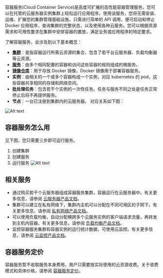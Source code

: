 容器服务(Cloud Container Service)是高度可扩展的高性能容器管理服务，您可以在托管的云服务器实例集群上轻松运行应用程序。使用该服务，您将无需安装、运维、扩展您的集群管理基础设施，只需进行简单的 API 调用，便可启动和停止 Docker 应用程序，查询集群的完整状态，以及使用各种云服务。您可以根据资源需求和可用性要求在集群中安排容器的置放，满足业务或应用程序的特定要求。

了解容器服务，会涉及到以下基本概念：
- **[集群](/doc/product/457/9090)**：是指容器运行所需云资源的集合，包含了若干台云服务器、负载均衡器等云资源。
- **[服务](/doc/product/457/9095)**：由多个相同配置的容器和访问这些容器的规则组成的微服务。
- **[镜像仓库](/doc/product/457/9118)**：用于存放 Docker 镜像，Docker 镜像用于部署容器服务。
- **实例**：由相关的一个或多个容器构成一个实例，对应 kubernetes 的 pod，这些容器共享相同的存储和网络空间。
- **批处理任务**：包含若干个实例的一次性任务。任务与服务不同之处是任务正常停止后将不再提供服务。
- **节点**：一台已注册到集群内的云服务器。
对应关系如下图：

![Alt text](http://imgcache.tcecqpoc.fsphere.cn/image/mc.qcloudimg.com/static/img/6ee1f51af42271069c9a46d46731370e/Image+053.png)

## 容器服务怎么用
见下图，您只需要三步即可运行服务。
1. 创建集群
2. 创建服务
3. 运行服务
![Alt text](http://imgcache.tcecqpoc.fsphere.cn/image/mc.qcloudimg.com/static/img/cb0d84fd7c9547d492ab07f2992093d1/Image+054.png)

## 相关服务

- 通过购买若干个云服务器组成容器服务集群，容器运行在云服务器中。有关更多信息，请参阅 [云服务器产品文档](/doc/product/213)。
- 集群可以建立在私有网络下，集群内主机可以分配在不同可用区的子网下。有关更多信息，请参阅 [私有网络产品文档](/doc/product/215)。
- 可以使用负载均衡，自动分配横跨多个云服务实例的客户端请求流量，再转发到主机内容器。有关更多信息，请参阅 [负载均衡产品文档](/doc/product/214)。
- 监控容器服务集群和容器实例的运行统计数据，可使用云监控。有关更多信息，请参阅 [云监控产品文档](/doc/product/248)。

## 容器服务定价

容器服务暂不收取服务本身费用，用户只需要按实际使用的云资源收费。关于收费模式和具体价格，请参阅 [容器服务定价](/doc/product/457/6770)。
